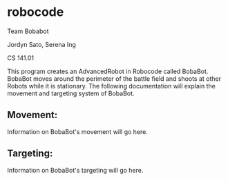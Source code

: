 # robocode
Team Bobabot

Jordyn Sato, Serena Ing

CS 141.01

This program creates an AdvancedRobot in Robocode called BobaBot. BobaBot moves around the perimeter of the battle field and shoots at other Robots while it is stationary. The following documentation will explain the movement and targeting system of BobaBot.

## Movement:

Information on BobaBot's movement will go here.

## Targeting:

Information on BobaBot's targeting will go here.
